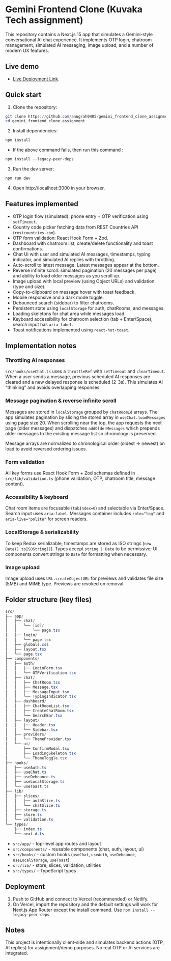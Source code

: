 # Gemini Frontend Clone (Kuvaka Tech assignment)
This repository contains a Next.js 15 app that simulates a Gemini-style conversational AI chat experience. It implements OTP login, chatroom management, simulated AI messaging, image upload, and a number of modern UX features.

## Live demo
- [Live Deployment Link](https://gemini-frontend-clone-assignment-flame.vercel.app/).
## Quick start
1. Clone the repository:
```powershell
git clone https://github.com/anugrah0405/gemini_frontend_clone_assignment.git
cd gemini_frontend_clone_assignment
```
2. Install dependencies:
```powershell
npm install
```
- If the above command fails, then run this command : 
```powershell
npm install --legacy-peer-deps
```
3. Run the dev server:
```powershell
npm run dev
```
4. Open http://localhost:3000 in your browser.
## Features implemented
- OTP login flow (simulated): phone entry + OTP verification using `setTimeout`.
- Country code picker fetching data from REST Countries API (`restcountries.com`).
- OTP form validation: React Hook Form + Zod.
- Dashboard with chatroom list, create/delete functionality and toast confirmations.
- Chat UI with user and simulated AI messages, timestamps, typing indicator, and simulated AI replies with throttling.
- Auto-scroll to latest message. Latest messages appear at the bottom.
- Reverse infinite scroll: simulated pagination (20 messages per page) and ability to load older messages as you scroll up.
- Image upload with local preview (using Object URLs) and validation (type and size).
- Copy-to-clipboard on message hover with toast feedback.
- Mobile responsive and a dark mode toggle.
- Debounced search (sidebar) to filter chatrooms.
- Persistent state using `localStorage` for auth, chatRooms, and messages.
- Loading skeletons for chat area while messages load.
- Keyboard accessibility for chatroom selection (tab + Enter/Space), search input has `aria-label`.
- Toast notifications implemented using `react-hot-toast`.

## Implementation notes

### Throttling AI responses

`src/hooks/useChat.ts` uses a `throttleRef` with `setTimeout` and `clearTimeout`. When a user sends a message, previous scheduled AI responses are cleared and a new delayed response is scheduled (2-3s). This simulates AI "thinking" and avoids overlapping responses.

### Message pagination & reverse infinite scroll

Messages are stored in `localStorage` grouped by `chatRoomId` arrays. The app simulates pagination by slicing the stored array in `useChat.loadMessages` using page size 20. When scrolling near the top, the app requests the next page (older messages) and dispatches `addOlderMessages` which prepends older messages to the existing message list so chronology is preserved.

Message arrays are normalized to chronological order (oldest -> newest) on load to avoid reversed ordering issues.

### Form validation

All key forms use React Hook Form + Zod schemas defined in `src/lib/validation.ts` (phone validation, OTP, chatroom title, message content).

### Accessibility & keyboard

Chat room items are focusable (`tabIndex=0`) and selectable via Enter/Space. Search input uses `aria-label`. Messages container includes `role="log"` and `aria-live="polite"` for screen readers.

### LocalStorage & serializability

To keep Redux serializable, timestamps are stored as ISO strings (`new Date().toISOString()`). Types accept `string | Date` to be permissive; UI components convert strings to `Date` for formatting when necessary.

### Image upload

Image upload uses `URL.createObjectURL` for previews and validates file size (5MB) and MIME type. Previews are revoked on removal.

## Folder structure (key files)

```powershell
src/
├── app/
│   ├── chat/
│   │   └── [id]/
│   │       └── page.tsx
│   ├── login/
│   │   └── page.tsx
│   ├── globals.css
│   ├── layout.tsx
│   └── page.tsx
├── components/
│   ├── auth/
│   │   ├── LoginForm.tsx
│   │   └── OTPVerification.tsx
│   ├── chat/
│   │   ├── ChatRoom.tsx
│   │   ├── Message.tsx
│   │   ├── MessageInput.tsx
│   │   └── TypingIndicator.tsx
│   ├── dashboard/
│   │   ├── ChatRoomList.tsx
│   │   ├── CreateChatRoom.tsx
│   │   └── SearchBar.tsx
│   ├── layout/
│   │   ├── Header.tsx
│   │   └── Sidebar.tsx
│   ├── providers/
│   │   └── ThemeProvider.tsx
│   └── ui/
│       ├── ConfirmModal.tsx
│       ├── LoadingSkeleton.tsx
│       └── ThemeToggle.tsx
├── hooks/
│   ├── useAuth.ts
│   ├── useChat.ts
│   ├── useDebounce.ts
│   ├── useLocalStorage.ts
│   └── useToast.ts
├── lib/
│   ├── slices/
│   │   ├── authSlice.ts
│   │   └── chatSlice.ts
│   ├── storage.ts
│   ├── store.ts
│   └── validation.ts
└── types/
    ├── index.ts
    └── next.d.ts
```

- `src/app/` - top-level app routes and layout
- `src/components/` - reusable components (chat, auth, layout, ui)
- `src/hooks/` - custom hooks (`useChat`, `useAuth`, `useDebounce`, `useLocalStorage`, `useToast`)
- `src/lib/` - store, slices, validation, utilities
- `src/types/` - TypeScript types

## Deployment

1. Push to GitHub and connect to Vercel (recommended) or Netlify.
2. On Vercel, import the repository and the default settings will work for Next.js App Router except the install command. Use `npm install --legacy-peer-deps`

## Notes

This project is intentionally client-side and simulates backend actions (OTP, AI replies) for assignment/demo purposes. No real OTP or AI services are integrated.